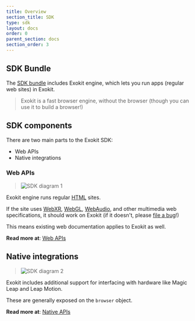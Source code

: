 ```yaml
---
title: Overview
section_title: SDK
type: sdk
layout: docs
order: 0
parent_section: docs
section_order: 3
---
```


## SDK Bundle

The [SDK bundle](installation.md) includes Exokit engine, which lets you run apps (regular web sites) in Exokit.

> Exokit is a fast browser engine, without the browser (though you can use it to build a browser!)

## SDK components

There are two main parts to the Exokit SDK:
  - Web APIs
  - Native integrations

### Web APIs

> <img src="https://cdn.rawgit.com/webmixedreality/webmr-docs/media-upload/website/static/media/exokitmediacopy/sdk1.jpg" alt="SDK diagram 1"/>

Exokit engine runs regular [HTML](https://en.wikipedia.org/wiki/HTML) sites.

If the site uses [WebXR](https://immersive-web.github.io/webxr/), [WebGL](https://www.khronos.org/registry/webgl/specs/latest/1.0/), [WebAudio](https://www.w3.org/TR/webaudio/), and other multimedia web specifications, it should work on Exokit (if it doesn't, please [file a bug](https://github.com/webmixedreality/exokit/issues/new)!)

This means existing web documentation applies to Exokit as well.

**Read more at**: [Web APIs](webAPIs.md)

## Native integrations

> <img src="https://cdn.rawgit.com/webmixedreality/webmr-docs/media-upload/website/static/media/exokitmediacopy/sdk2.jpg" alt="SDK diagram 2"/>

Exokit includes additional support for interfacing with hardware like Magic Leap and Leap Motion.

These are generally exposed on the `browser` object.


**Read more at**: [Native APIs](nativeAPIs.md)
